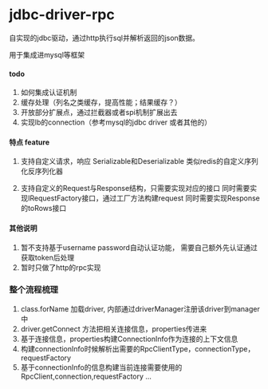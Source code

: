 # jdbc-driver-rpc

自实现的jdbc驱动，通过http执行sql并解析返回的json数据。

用于集成进mysql等框架

#### todo
1. 如何集成认证机制
2. 缓存处理（列名之类缓存，提高性能；结果缓存？）
3. 开放部分扩展点，通过拦截器或者spi机制扩展出去
4. 实现lb的connection（参考mysql的jdbc driver 或者其他的）

#### 特点 feature
1. 支持自定义请求，响应 Serializable和Deserializable 
类似redis的自定义序列化反序列化器

2. 支持自定义的Request与Response结构，只需要实现对应的接口
同时需要实现IRequestFactory接口，通过工厂方法构建request
同时需要实现Response的toRows接口


#### 其他说明
1. 暂不支持基于username password自动认证功能， 需要自己额外先认证通过获取token后处理
2. 暂时只做了http的rpc实现

### 整个流程梳理

1. class.forName 加载driver, 内部通过driverManager注册该driver到manager中
2. driver.getConnect 方法把相关连接信息，properties传进来
3. 基于连接信息，properties构建ConnectionInfo作为连接的上下文信息
4. 构建connectionInfo时候解析出需要的RpcClientType，connectionType，requestFactory
5. 基于connectionInfo的信息构建当前连接需要使用的RpcClient,connection,requestFactory
...